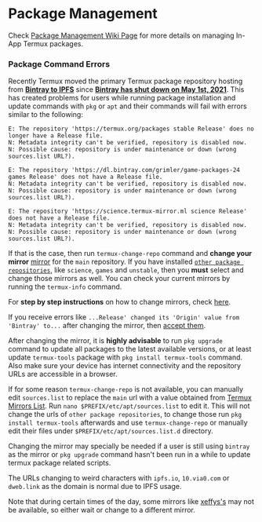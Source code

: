 # Package Management

Check [Package Management Wiki Page](https://wiki.termux.com/wiki/Package_Management) for more details on managing In-App Termux packages.

### Package Command Errors

Recently Termux moved the primary Termux package repository hosting from [**Bintray to IPFS**](https://github.com/termux/termux-packages/issues/6348) since [**Bintray has shut down on May 1st, 2021**](https://jfrog.com/blog/into-the-sunset-bintray-jcenter-gocenter-and-chartcenter/). This has created problems for users while running package installation and update commands with `pkg` or `apt` and their commands will fail with errors similar to the following:

```
E: The repository 'https://termux.org/packages stable Release' does no longer have a Release file.
N: Metadata integrity can't be verified, repository is disabled now.
N: Possible cause: repository is under maintenance or down (wrong sources.list URL?).
```

```
E: The repository 'https://dl.bintray.com/grimler/game-packages-24 games Release' does not have a Release file.
N: Metadata integrity can't be verified, repository is disabled now.
N: Possible cause: repository is under maintenance or down (wrong sources.list URL?).
```

```
E: The repository 'https://science.termux-mirror.ml science Release' does not have a Release file.
N: Metadata integrity can't be verified, repository is disabled now.
N: Possible cause: repository is under maintenance or down (wrong sources.list URL?).
```

If that is the case, then run `termux-change-repo` command and **change your mirror** [mirror](https://github.com/termux/termux-packages/wiki/Mirrors) for the `main` repository. If you have installed [`other package repositories`](https://github.com/termux/termux-packages/wiki#packages), like `science`, `games` and `unstable`, then you **must** select and change those mirrors as well. You can check your current mirrors by running the `termux-info` command.

For **step by step instructions** on how to change mirrors, check [here](https://github.com/termux/termux-packages/issues/6726).

If you receive errors like `...Release' changed its 'Origin' value from 'Bintray' to...` after changing the mirror, then [accept them](https://github.com/termux/termux-packages/issues/6455).

After changing the mirror, it is **highly advisable** to run `pkg upgrade` command to update all packages to the latest available versions, or at least update `termux-tools` package with `pkg install termux-tools` command. Also make sure your device has internet connectivity and the repository URLs are accessible in a browser.

If for some reason `termux-change-repo` is not available, you can manually edit `sources.list` to replace the `main` url with a value obtained from [Termux Mirrors List](https://github.com/termux/termux-packages/wiki/Mirrors). Run `nano $PREFIX/etc/apt/sources.list` to edit it. This will not change the urls of `other package repositories`, to change those run `pkg install termux-tools` afterwards and use `termux-change-repo` or manually edit their files under `$PREFIX/etc/apt/sources.list.d` directory.

Changing the mirror may specially be needed if a user is still using `bintray` as the mirror or `pkg upgrade` command hasn't been run in a while to update termux package related scripts.

The URLs changing to weird characters with `ipfs.io`, `10.via0.com` or `dweb.link` as the domain is normal due to IPFS usage.

Note that during certain times of the day, some mirrors like [xeffys's](https://github.com/termux/termux-packages/wiki/Mirrors#mirrors-by-xeffyr) may not be available, so either wait or change to a different mirror.

